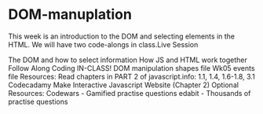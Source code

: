 # DOM-manuplation
This week is an introduction to the DOM and selecting elements in the HTML. We will have two code-alongs in class.Live Session

The DOM and how to select information
How JS and HTML work together
Follow Along Coding IN-CLASS!
DOM manipulation shapes file
Wk05 events file
Resources:
Read chapters in PART 2 of javascript.info: 1.1, 1.4, 1.6-1.8, 3.1
Codecadamy Make Interactive Javascript Website (Chapter 2)
Optional Resources:
Codewars - Gamified practise questions
edabit - Thousands of practise questions
